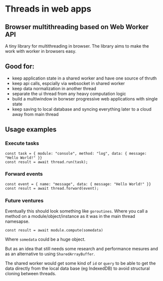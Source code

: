 # Threads in web apps

## Browser multithreading based on Web Worker API

A tiny library for multithreading in browser. The library aims to make the work with worker in browsers easy. 

## Good for:

- keep application state in a shared worker and have one source of thruth 
- keep api calls, espcially via websocket in shared worker
- keep data normalization in another thread
- separate the ui thread from any heavy computation logic
- build a multiwindow in borwser progressive web applications with single state
- keep saving to local database and syncing everything later to a cloud away from main thread

## Usage examples
    
### Execute tasks

    const task = { module: "console", method: "log", data: { message: "Hello World!" }}
    const result = await thread.run(task);
        
### Forward events

    const event = { name: "message", data: { message: "Hello World!" }}
    const result = await thread.forward(event);

### Future ventures
Eventually this should look something like `goroutines`. 
Where you call a method on a module/object/instance as it was in the main thread namesapse.

`const result = await module.compute(somedata)`

Where `somedata` could be a huge object. 

But as an idea that still needs some research and performance mesures and as an alternative to using `SharedArrayBuffer`.

The shared worker would get some kind of `id` or `query` to be able to get the data directly from the local data base (eg IndexedDB) to avoid structural cloning between threads.  